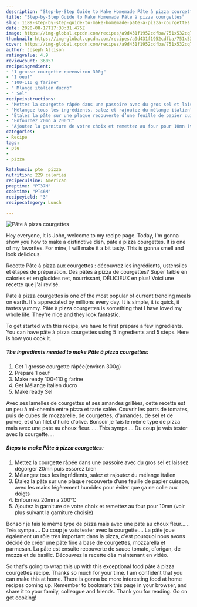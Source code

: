 ```yaml
---
description: "Step-by-Step Guide to Make Homemade Pâte à pizza courgettes"
title: "Step-by-Step Guide to Make Homemade Pâte à pizza courgettes"
slug: 1189-step-by-step-guide-to-make-homemade-pate-a-pizza-courgettes
date: 2020-08-17T17:38:31.475Z
image: https://img-global.cpcdn.com/recipes/a9d431f1952cdfba/751x532cq70/pate-a-pizza-courgettes-photo-principale-de-la-recette.jpg
thumbnail: https://img-global.cpcdn.com/recipes/a9d431f1952cdfba/751x532cq70/pate-a-pizza-courgettes-photo-principale-de-la-recette.jpg
cover: https://img-global.cpcdn.com/recipes/a9d431f1952cdfba/751x532cq70/pate-a-pizza-courgettes-photo-principale-de-la-recette.jpg
author: Joseph Allison
ratingvalue: 4.9
reviewcount: 36057
recipeingredient:
- "1 grosse courgette rpeenviron 300g"
- "1 oeuf"
- "100-110 g farine"
- " Mlange italien ducro"
- " Sel"
recipeinstructions:
- "Mettez la courgette râpée dans une passoire avec du gros sel et laissez dégorger 20mn puis essorez bien"
- "Mélangez tous les ingrédients, salez et rajoutez du mélange italien"
- "Étalez la pâte sur une plaque recouverte d’une feuille de papier cuisson, avec les mains légèrement humides pour éviter que ça ne colle aux doigts"
- "Enfournez 20mn a 200°C"
- "Ajoutez la garniture de votre choix et remettez au four pour 10mn (voir plus suivant la garniture choisie)"
categories:
- Recipe
tags:
- pte
- 
- pizza

katakunci: pte  pizza 
nutrition: 229 calories
recipecuisine: American
preptime: "PT37M"
cooktime: "PT46M"
recipeyield: "3"
recipecategory: Lunch

---
```



![Pâte à pizza courgettes](https://img-global.cpcdn.com/recipes/a9d431f1952cdfba/751x532cq70/pate-a-pizza-courgettes-photo-principale-de-la-recette.jpg)

Hey everyone, it is John, welcome to my recipe page. Today, I'm gonna show you how to make a distinctive dish, pâte à pizza courgettes. It is one of my favorites. For mine, I will make it a bit tasty. This is gonna smell and look delicious.

Recette Pâte à pizza aux courgettes : découvrez les ingrédients, ustensiles et étapes de préparation. Des pâtes à pizza de courgettes? Super faible en calories et en glucides net, nourrissant, DÉLICIEUX en plus! Voici une recette que j&#39;ai revisé.

Pâte à pizza courgettes is one of the most popular of current trending meals on earth. It's appreciated by millions every day. It is simple, it is quick, it tastes yummy. Pâte à pizza courgettes is something that I have loved my whole life. They're nice and they look fantastic.


To get started with this recipe, we have to first prepare a few ingredients. You can have pâte à pizza courgettes using 5 ingredients and 5 steps. Here is how you cook it.

<!--inarticleads1-->

##### The ingredients needed to make Pâte à pizza courgettes:

1. Get 1 grosse courgette râpée(environ 300g)
1. Prepare 1 oeuf
1. Make ready 100-110 g farine
1. Get  Mélange italien ducro
1. Make ready  Sel


Avec ses lamelles de courgettes et ses amandes grillées, cette recette est un peu à mi-chemin entre pizza et tarte salée. Couvrir les parts de tomates, puis de cubes de mozzarelle, de courgettes, d&#39;amandes, de sel et de poivre, et d&#39;un filet d&#39;huile d&#39;olive. Bonsoir je fais le même type de pizza mais avec une pate au choux fleur…… Très sympa…. Du coup je vais tester avec la courgette…. 

<!--inarticleads2-->

##### Steps to make Pâte à pizza courgettes:

1. Mettez la courgette râpée dans une passoire avec du gros sel et laissez dégorger 20mn puis essorez bien
1. Mélangez tous les ingrédients, salez et rajoutez du mélange italien
1. Étalez la pâte sur une plaque recouverte d’une feuille de papier cuisson, avec les mains légèrement humides pour éviter que ça ne colle aux doigts
1. Enfournez 20mn a 200°C
1. Ajoutez la garniture de votre choix et remettez au four pour 10mn (voir plus suivant la garniture choisie)


Bonsoir je fais le même type de pizza mais avec une pate au choux fleur…… Très sympa…. Du coup je vais tester avec la courgette…. La pâte joue également un rôle très important dans la pizza, c&#39;est pourquoi nous avons décidé de créer une pâte fine à base de courgettes, mozzarella et parmesan. La pâte est ensuite recouverte de sauce tomate, d&#39;origan, de mozza et de basilic. Découvrez la recette dès maintenant en vidéo. 

So that's going to wrap this up with this exceptional food pâte à pizza courgettes recipe. Thanks so much for your time. I am confident that you can make this at home. There is gonna be more interesting food at home recipes coming up. Remember to bookmark this page in your browser, and share it to your family, colleague and friends. Thank you for reading. Go on get cooking!
